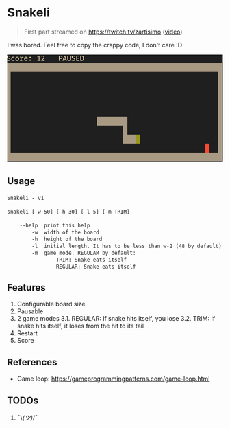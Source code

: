 # Snakeli

> First part streamed on https://twitch.tv/zartisimo ([video](https://www.twitch.tv/videos/2025056082))

I was bored. Feel free to copy the crappy code, I don't care :D

![](docs/demo_v2.png)

## Usage

```
Snakeli - v1

snakeli [-w 50] [-h 30] [-l 5] [-m TRIM]

    --help  print this help
        -w  width of the board
        -h  height of the board
        -l  initial length. It has to be less than w-2 (48 by default)
        -m  game mode. REGULAR by default:
              - TRIM: Snake eats itself
              - REGULAR: Snake eats itself
```

## Features

1. Configurable board size
2. Pausable
3. 2 game modes
    3.1. REGULAR: If snake hits itself, you lose
    3.2. TRIM: If snake hits itself, it loses from the hit to its tail
4. Restart
5. Score

## References

- Game loop: https://gameprogrammingpatterns.com/game-loop.html

## TODOs

1. ¯\\_(ツ)_/¯


